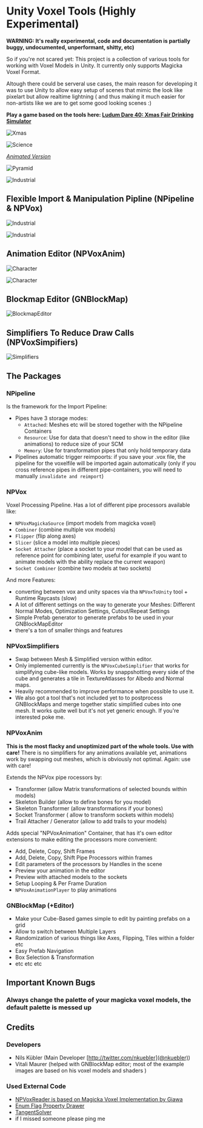 [//]: # "******************************************************************************"
[//]: # "THIS DOCUMENTATION IS BEST VIEWED ONLINE AT https://github.com/meniku/UnityVoxelTools"
[//]: # "******************************************************************************"

# Unity Voxel Tools (Highly Experimental)

**WARNING: It's really experimental, code and documentation is partially buggy, undocumented, unperformant, shitty, etc)**

So if you're not scared yet: This project is a collection of various tools for working with Voxel Models in Unity. It currently only supports Magicka Voxel Format.

Altough there could be serveral use cases, the main reason for developing it was to use Unity to allow easy setup of scenes that mimic the look like pixelart but allow realtime lightning ( and thus making it much easier for non-artists like we are to get some good looking scenes :) 

**Play a game based on the tools here: [Ludum Dare 40: Xmas Fair Drinking Simulator](https://ldjam.com/events/ludum-dare/40/xmas-fair-drinking-simulator)**

![Xmas](https://static.jam.vg/content/58f/d/z/cb14.gif)

![Science](http://labs.nkuebler.de/UnityVoxelTools/images/Science.png)

*[Animated Version](https://twitter.com/twitter/statuses/724237971050893312)*

![Pyramid](http://labs.nkuebler.de/UnityVoxelTools/images/Pyramid.png)

![Industrial](http://labs.nkuebler.de/UnityVoxelTools/images/Industrial.png)


## Flexible Import & Manipulation Pipline (NPipeline & NPVox)

![Industrial](http://labs.nkuebler.de/UnityVoxelTools/images/Pipeline.png)

![Industrial](http://labs.nkuebler.de/UnityVoxelTools/images/PipelineEditor.png)

## Animation Editor (NPVoxAnim)

![Character](http://labs.nkuebler.de/UnityVoxelTools/images/Character.gif)

![Character](http://labs.nkuebler.de/UnityVoxelTools/images/AnimationEditor.png)

## Blockmap Editor (GNBlockMap)

![BlockmapEditor](http://labs.nkuebler.de/UnityVoxelTools/images/BlockmapEditor.png)

## Simplifiers To Reduce Draw Calls (NPVoxSimpifiers)

![Simplifiers](http://labs.nkuebler.de/UnityVoxelTools/images/Simplifiers.png)


## The Packages

### NPipeline

Is the framework for the Import Pipeline:

* Pipes have 3 storage modes: 
	* `Attached`: Meshes etc will be stored together with the NPipeline Containers
	* `Resource`: Use for data that doesn't need to show in the editor (like animations) to reduce size of your SCM
	* `Memory`: Use for transformation pipes that only hold temporary data
* Pipelines automatic trigger reimpoorts: if you save your .vox file, the pipeline for the voxelfile will be imported again automatically (only if you cross reference pipes in different pipe-containers, you will need to manually `invalidate and reimport`)



### NPVox 

Voxel Processing Pipeline. Has a lot of different pipe processors available like:

* `NPVoxMagickaSource` (import models from magicka voxel)
* `Combiner` (combine multiple vox models)
* `Flipper` (flip along axes)
* `Slicer` (slice a model into multiple pieces)
* `Socket Attacher` (place a socket to your model that can be used as reference point for combining later, useful for example if you want to animate models with the ability replace the current weapon)
* `Socket Combiner` (combine two models at two sockets)

And more Features:

* converting between vox and unity spaces via tha `NPVoxToUnity` tool + Runtime Raycasts (slow)
* A lot of different settings on the way to generate your Meshes: Different Normal Modes, Optimization Settings, Cutout/Repeat Settings
* Simple Prefab generator to generate prefabs to be used in your GNBlockMapEditor
* there's a ton of smaller things and features

### NPVoxSimplifiers

* Swap between Mesh & Simplified version within editor.
* Only implemented currently is the `NPVoxCubeSimplifier` that works for simplifying cube-like models. Works by snappshotting every side of the cube and generates a tile in TextureAtlasses for Albedo and Normal maps. 
* Heavily recommended to improve performance when possible to use it.
* We also got a tool that's not included yet to to postprocess GNBlockMaps and merge together static simplified cubes into one mesh. It works quite well but it's not yet generic enough. If you're interested poke me.

### NPVoxAnim

**This is the most flacky and unoptimized part of the whole tools. Use with care!** There is no simplifiers for any animations available yet, animations work by swapping out meshes, which is obviously not optimal. Again: use with care!

Extends the NPVox pipe rocessors by:

* Transformer (allow Matrix transformations of selected bounds within models)
* Skeleton Builder (allow to define bones for you model)
* Skeleton Transformer (allow transformations if your bones)
* Socket Transformer ( allow to transform sockets within models)
* Trail Attacher / Generator (allow to add trails to your models)

Adds special "NPVoxAnimation" Container, that has it's own editor extensions to make editing the processors more convenient:

* Add, Delete, Copy, Shift Frames
* Add, Delete, Copy, Shift Pipe Processors within frames
* Edit parameters of the processors by Handles in the scene
* Preview your animation in the editor
* Preview with attached models to the sockets
* Setup Looping & Per Frame Duration
* `NPVoxAnimationPlayer` to play animations

### GNBlockMap (+Editor)

* Make your Cube-Based games simple to edit by painting prefabs on a grid
* Allow to switch between Multiple Layers
* Randomization of various things like Axes, Flipping, Tiles within a folder etc
* Easy Prefab Navigation
* Box Selection & Transformation
* etc etc etc


## Important Known Bugs

### Always change the palette of your magicka voxel models, the default palette is messed up

## Credits

### Developers
* Nils Kübler (Main Developer [http://twitter.com/nkuebler](@nkuebler))
* Vitali Maurer (helped with GNBlockMap editor; most of the example images are based on his voxel models and shaders )

### Used External Code
* [NPVoxReader is based on Magicka Voxel Implementation by Giawa](https://www.giawa.com/magicavoxel-c-importer/)
* [Enum Flag Property Drawer](http://wiki.unity3d.com/index.php/EnumFlagPropertyDrawer)
* [TangentSolver](http://www.terathon.com/code/tangent.html)
* if I missed someone please ping me

